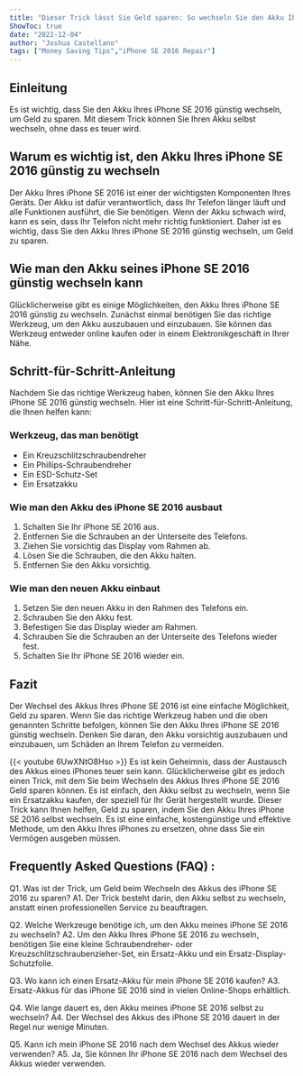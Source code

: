 ```yaml
---
title: "Dieser Trick lässt Sie Geld sparen: So wechseln Sie den Akku Ihres iPhone SE 2016 günstig!"
ShowToc: true 
date: "2022-12-04"
author: "Joshua Castellano" 
tags: ["Money Saving Tips","iPhone SE 2016 Repair"]
---
```

## Einleitung
Es ist wichtig, dass Sie den Akku Ihres iPhone SE 2016 günstig wechseln, um Geld zu sparen. Mit diesem Trick können Sie Ihren Akku selbst wechseln, ohne dass es teuer wird.

## Warum es wichtig ist, den Akku Ihres iPhone SE 2016 günstig zu wechseln
Der Akku Ihres iPhone SE 2016 ist einer der wichtigsten Komponenten Ihres Geräts. Der Akku ist dafür verantwortlich, dass Ihr Telefon länger läuft und alle Funktionen ausführt, die Sie benötigen. Wenn der Akku schwach wird, kann es sein, dass Ihr Telefon nicht mehr richtig funktioniert. Daher ist es wichtig, dass Sie den Akku Ihres iPhone SE 2016 günstig wechseln, um Geld zu sparen.

## Wie man den Akku seines iPhone SE 2016 günstig wechseln kann
Glücklicherweise gibt es einige Möglichkeiten, den Akku Ihres iPhone SE 2016 günstig zu wechseln. Zunächst einmal benötigen Sie das richtige Werkzeug, um den Akku auszubauen und einzubauen. Sie können das Werkzeug entweder online kaufen oder in einem Elektronikgeschäft in Ihrer Nähe.

## Schritt-für-Schritt-Anleitung
Nachdem Sie das richtige Werkzeug haben, können Sie den Akku Ihres iPhone SE 2016 günstig wechseln. Hier ist eine Schritt-für-Schritt-Anleitung, die Ihnen helfen kann:

### Werkzeug, das man benötigt
- Ein Kreuzschlitzschraubendreher
- Ein Phillips-Schraubendreher
- Ein ESD-Schutz-Set
- Ein Ersatzakku

### Wie man den Akku des iPhone SE 2016 ausbaut
1. Schalten Sie Ihr iPhone SE 2016 aus.
2. Entfernen Sie die Schrauben an der Unterseite des Telefons.
3. Ziehen Sie vorsichtig das Display vom Rahmen ab.
4. Lösen Sie die Schrauben, die den Akku halten.
5. Entfernen Sie den Akku vorsichtig.

### Wie man den neuen Akku einbaut
1. Setzen Sie den neuen Akku in den Rahmen des Telefons ein.
2. Schrauben Sie den Akku fest.
3. Befestigen Sie das Display wieder am Rahmen.
4. Schrauben Sie die Schrauben an der Unterseite des Telefons wieder fest.
5. Schalten Sie Ihr iPhone SE 2016 wieder ein.

## Fazit
Der Wechsel des Akkus Ihres iPhone SE 2016 ist eine einfache Möglichkeit, Geld zu sparen. Wenn Sie das richtige Werkzeug haben und die oben genannten Schritte befolgen, können Sie den Akku Ihres iPhone SE 2016 günstig wechseln. Denken Sie daran, den Akku vorsichtig auszubauen und einzubauen, um Schäden an Ihrem Telefon zu vermeiden.

{{< youtube 6UwXNtO8Hso >}} 
Es ist kein Geheimnis, dass der Austausch des Akkus eines iPhones teuer sein kann. Glücklicherweise gibt es jedoch einen Trick, mit dem Sie beim Wechseln des Akkus Ihres iPhone SE 2016 Geld sparen können. Es ist einfach, den Akku selbst zu wechseln, wenn Sie ein Ersatzakku kaufen, der speziell für Ihr Gerät hergestellt wurde. Dieser Trick kann Ihnen helfen, Geld zu sparen, indem Sie den Akku Ihres iPhone SE 2016 selbst wechseln. Es ist eine einfache, kostengünstige und effektive Methode, um den Akku Ihres iPhones zu ersetzen, ohne dass Sie ein Vermögen ausgeben müssen.

## Frequently Asked Questions (FAQ) :
Q1. Was ist der Trick, um Geld beim Wechseln des Akkus des iPhone SE 2016 zu sparen?
A1. Der Trick besteht darin, den Akku selbst zu wechseln, anstatt einen professionellen Service zu beauftragen.

Q2. Welche Werkzeuge benötige ich, um den Akku meines iPhone SE 2016 zu wechseln?
A2. Um den Akku Ihres iPhone SE 2016 zu wechseln, benötigen Sie eine kleine Schraubendreher- oder Kreuzschlitzschraubenzieher-Set, ein Ersatz-Akku und ein Ersatz-Display-Schutzfolie.

Q3. Wo kann ich einen Ersatz-Akku für mein iPhone SE 2016 kaufen?
A3. Ersatz-Akkus für das iPhone SE 2016 sind in vielen Online-Shops erhältlich.

Q4. Wie lange dauert es, den Akku meines iPhone SE 2016 selbst zu wechseln?
A4. Der Wechsel des Akkus des iPhone SE 2016 dauert in der Regel nur wenige Minuten.

Q5. Kann ich mein iPhone SE 2016 nach dem Wechsel des Akkus wieder verwenden?
A5. Ja, Sie können Ihr iPhone SE 2016 nach dem Wechsel des Akkus wieder verwenden.


